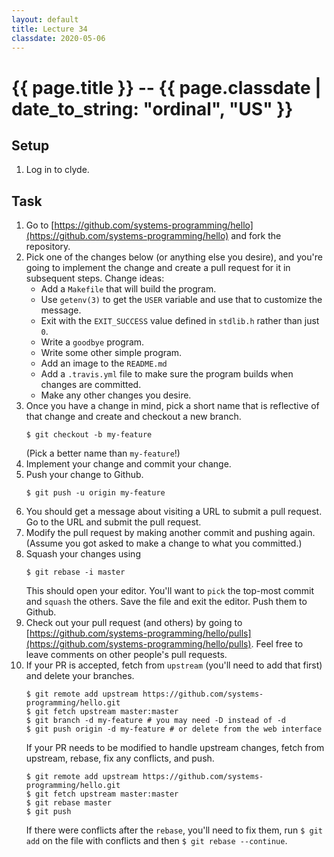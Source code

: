 ```yaml
---
layout: default
title: Lecture 34
classdate: 2020-05-06
---
```

# {{ page.title }} -- {{ page.classdate | date_to_string: "ordinal", "US" }}

## Setup
1. Log in to clyde.

## Task
1. Go to
   [https://github.com/systems-programming/hello](https://github.com/systems-programming/hello)
   and fork the repository.
2. Pick one of the changes below (or anything else you desire), and you're
   going to implement the change and create a pull request for it in
   subsequent steps.
   Change ideas:
   - Add a `Makefile` that will build the program.
   - Use `getenv(3)` to get the `USER` variable and use that to customize the
     message.
   - Exit with the `EXIT_SUCCESS` value defined in `stdlib.h` rather than just
     `0`.
   - Write a `goodbye` program.
   - Write some other simple program.
   - Add an image to the `README.md`
   - Add a `.travis.yml` file to make sure the program builds when changes are
     committed.
   - Make any other changes you desire.
3. Once you have a change in mind, pick a short name that is reflective of
   that change and create and checkout a new branch.
   ```
   $ git checkout -b my-feature
   ```
   (Pick a better name than `my-feature`!)
4. Implement your change and commit your change.
5. Push your change to Github.
   ```
   $ git push -u origin my-feature
   ```
6. You should get a message about visiting a URL to submit a pull request. Go
   to the URL and submit the pull request.
7. Modify the pull request by making another commit and pushing again. (Assume
   you got asked to make a change to what you committed.)
8. Squash your changes using
   ```
   $ git rebase -i master
   ```
   This should open your editor. You'll want to `pick` the top-most commit and
   `squash` the others.
   Save the file and exit the editor.
   Push them to Github.
9. Check out your pull request (and others) by going to
   [https://github.com/systems-programming/hello/pulls](https://github.com/systems-programming/hello/pulls).
   Feel free to leave comments on other people's pull requests.
10. If your PR is accepted, fetch from `upstream` (you'll need to add that
    first) and delete your branches.
    ```
    $ git remote add upstream https://github.com/systems-programming/hello.git
    $ git fetch upstream master:master
    $ git branch -d my-feature # you may need -D instead of -d
    $ git push origin -d my-feature # or delete from the web interface
    ```
    If your PR needs to be modified to handle upstream changes, fetch from
    upstream, rebase, fix any conflicts, and push.
    ```
    $ git remote add upstream https://github.com/systems-programming/hello.git
    $ git fetch upstream master:master
    $ git rebase master
    $ git push
    ```
    If there were conflicts after the `rebase`, you'll need to fix them, run
    `$ git add` on the file with conflicts and then `$ git rebase --continue`.
